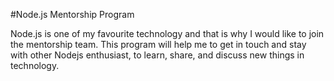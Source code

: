 #Node.js Mentorship Program

Node.js is one of my favourite technology and that is why I would like to join the mentorship team. This program will help me to get in touch and stay with other Nodejs enthusiast, to learn, share, and discuss new things in technology.

